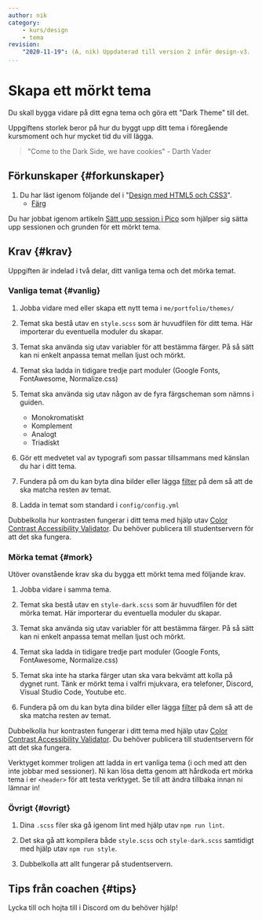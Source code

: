 ```yaml
---
author: nik
category:
    - kurs/design
    - tema
revision:
    "2020-11-19": (A, nik) Uppdaterad till version 2 inför design-v3.
...
```

Skapa ett mörkt tema
===================================

Du skall bygga vidare på ditt egna tema och göra ett "Dark Theme" till det.

Uppgiftens storlek beror på hur du byggt upp ditt tema i föregående kursmoment och hur mycket tid du vill lägga.

> "Come to the Dark Side, we have cookies" - Darth Vader

<!--more-->

Förkunskaper {#forkunskaper}
-----------------------

1. Du har läst igenom följande del i "[Design med HTML5 och CSS3](guide/design-med-html5-och-css3)".
    * [Färg](guide/design-med-html5-och-css3/farg)

Du har jobbat igenom artikeln [Sätt upp session i Pico](kunskap/satt-upp-session-i-pico) som hjälper sig sätta upp sessionen och grunden för ett mörkt tema.

Krav {#krav}
-----------------------

Uppgiften är indelad i två delar, ditt vanliga tema och det mörka temat.

### Vanliga temat {#vanlig}

1. Jobba vidare med eller skapa ett nytt tema i `me/portfolio/themes/`

1. Temat ska bestå utav en `style.scss` som är huvudfilen för ditt tema. Här importerar du eventuella moduler du skapar.

1. Temat ska använda sig utav variabler för att bestämma färger. På så sätt kan ni enkelt anpassa temat mellan ljust och mörkt.

1. Temat ska ladda in tidigare tredje part moduler (Google Fonts, FontAwesome, Normalize.css)

1. Temat ska använda sig utav någon av de fyra färgscheman som nämns i guiden.
    * Monokromatiskt
    * Komplement
    * Analogt
    * Triadiskt

1. Gör ett medvetet val av typografi som passar tillsammans med känslan du har i ditt tema.

1. Fundera på om du kan byta dina bilder eller lägga [filter](https://developer.mozilla.org/en-US/docs/Web/CSS/filter) på dem så att de ska matcha resten av temat.

1. Ladda in temat som standard i `config/config.yml`

Dubbelkolla hur kontrasten fungerar i ditt tema med hjälp utav [Color Contrast Accessibility Validator](https://color.a11y.com/Contrast/). Du behöver publicera till studentservern för att det ska fungera.

### Mörka temat {#mork}

Utöver ovanstående krav ska du bygga ett mörkt tema med följande krav.

1. Jobba vidare i samma tema.

1. Temat ska bestå utav en `style-dark.scss` som är huvudfilen för det mörka temat. Här importerar du eventuella moduler du skapar.

1. Temat ska använda sig utav variabler för att bestämma färger. På så sätt kan ni enkelt anpassa temat mellan ljust och mörkt.

1. Temat ska ladda in tidigare tredje part moduler (Google Fonts, FontAwesome, Normalize.css)

1. Temat ska inte ha starka färger utan ska vara bekvämt att kolla på dygnet runt. Tänk er mörkt tema i valfri mjukvara, era telefoner, Discord, Visual Studio Code, Youtube etc.

1. Fundera på om du kan byta dina bilder eller lägga [filter](https://developer.mozilla.org/en-US/docs/Web/CSS/filter) på dem så att de ska matcha resten av temat.

Dubbelkolla hur kontrasten fungerar i ditt tema med hjälp utav [Color Contrast Accessibility Validator](https://color.a11y.com/Contrast/). Du behöver publicera till studentservern för att det ska fungera.

Verktyget kommer troligen att ladda in ert vanliga tema (i och med att den inte jobbar med sessioner). Ni kan lösa detta genom att hårdkoda ert mörka tema i er `<header>` för att testa verktyget. Se till att ändra tillbaka innan ni lämnar in!

### Övrigt {#ovrigt}

1. Dina `.scss` filer ska gå igenom lint med hjälp utav `npm run lint`.

1. Det ska gå att kompilera både `style.scss` och `style-dark.scss` samtidigt med hjälp utav `npm run style`.

1. Dubbelkolla att allt fungerar på studentservern.

Tips från coachen {#tips}
-----------------------

Lycka till och hojta till i Discord om du behöver hjälp!
